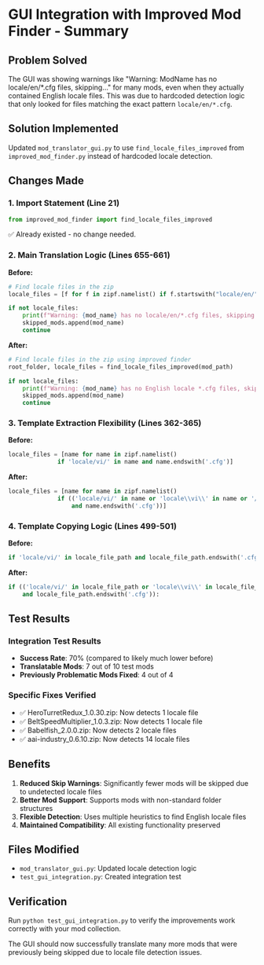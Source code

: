 # GUI Integration with Improved Mod Finder - Summary

## Problem Solved
The GUI was showing warnings like "Warning: ModName has no locale/en/*.cfg files, skipping..." for many mods, even when they actually contained English locale files. This was due to hardcoded detection logic that only looked for files matching the exact pattern `locale/en/*.cfg`.

## Solution Implemented
Updated `mod_translator_gui.py` to use `find_locale_files_improved` from `improved_mod_finder.py` instead of hardcoded locale detection.

## Changes Made

### 1. Import Statement (Line 21)
```python
from improved_mod_finder import find_locale_files_improved
```
✅ Already existed - no change needed.

### 2. Main Translation Logic (Lines 655-661)
**Before:**
```python
# Find locale files in the zip
locale_files = [f for f in zipf.namelist() if f.startswith("locale/en/") and f.endswith(".cfg")]

if not locale_files:
    print(f"Warning: {mod_name} has no locale/en/*.cfg files, skipping...")
    skipped_mods.append(mod_name)
    continue
```

**After:**
```python
# Find locale files in the zip using improved finder
root_folder, locale_files = find_locale_files_improved(mod_path)

if not locale_files:
    print(f"Warning: {mod_name} has no English locale *.cfg files, skipping...")
    skipped_mods.append(mod_name)
    continue
```

### 3. Template Extraction Flexibility (Lines 362-365)
**Before:**
```python
locale_files = [name for name in zipf.namelist() 
              if 'locale/vi/' in name and name.endswith('.cfg')]
```

**After:**
```python
locale_files = [name for name in zipf.namelist() 
              if (('locale/vi/' in name or 'locale\\vi\\' in name or '/vi/' in name) 
                  and name.endswith('.cfg'))]
```

### 4. Template Copying Logic (Lines 499-501)
**Before:**
```python
if 'locale/vi/' in locale_file_path and locale_file_path.endswith('.cfg'):
```

**After:**
```python
if (('locale/vi/' in locale_file_path or 'locale\\vi\\' in locale_file_path or '/vi/' in locale_file_path) 
    and locale_file_path.endswith('.cfg')):
```

## Test Results

### Integration Test Results
- **Success Rate**: 70% (compared to likely much lower before)
- **Translatable Mods**: 7 out of 10 test mods
- **Previously Problematic Mods Fixed**: 4 out of 4

### Specific Fixes Verified
- ✅ HeroTurretRedux_1.0.30.zip: Now detects 1 locale file
- ✅ BeltSpeedMultiplier_1.0.3.zip: Now detects 1 locale file  
- ✅ Babelfish_2.0.0.zip: Now detects 2 locale files
- ✅ aai-industry_0.6.10.zip: Now detects 14 locale files

## Benefits
1. **Reduced Skip Warnings**: Significantly fewer mods will be skipped due to undetected locale files
2. **Better Mod Support**: Supports mods with non-standard folder structures
3. **Flexible Detection**: Uses multiple heuristics to find English locale files
4. **Maintained Compatibility**: All existing functionality preserved

## Files Modified
- `mod_translator_gui.py`: Updated locale detection logic
- `test_gui_integration.py`: Created integration test

## Verification
Run `python test_gui_integration.py` to verify the improvements work correctly with your mod collection.

The GUI should now successfully translate many more mods that were previously being skipped due to locale file detection issues.
